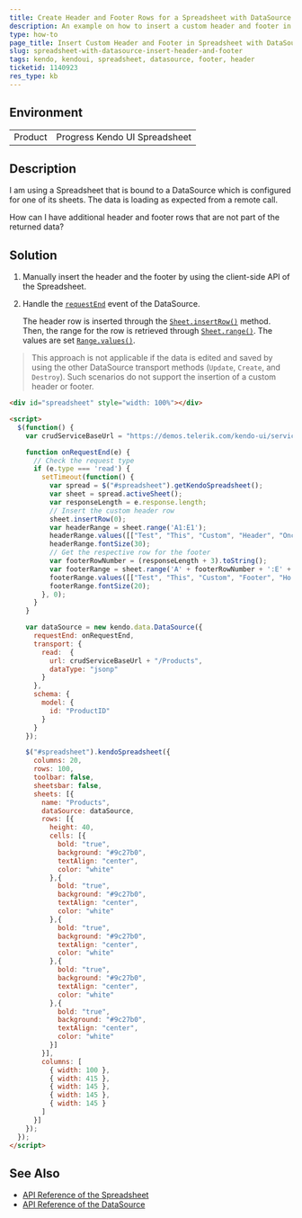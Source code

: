 ```yaml
---
title: Create Header and Footer Rows for a Spreadsheet with DataSource
description: An example on how to insert a custom header and footer in a Kendo UI Spreadsheet sheet and load its data with a DataSource from a remote call.
type: how-to
page_title: Insert Custom Header and Footer in Spreadsheet with DataSource | Kendo UI Spreadsheet
slug: spreadsheet-with-datasource-insert-header-and-footer
tags: kendo, kendoui, spreadsheet, datasource, footer, header
ticketid: 1140923
res_type: kb
---
```


## Environment

<table>
 <tr>
  <td>Product</td>
  <td>Progress Kendo UI Spreadsheet</td>
 </tr>
</table>

## Description

I am using a Spreadsheet that is bound to a DataSource which is configured for one of its sheets. The data is loading as expected from a remote call.

How can I have additional header and footer rows that are not part of the returned data?

## Solution

1. Manually insert the header and the footer by using the client-side API of the Spreadsheet.
1. Handle the [`requestEnd`](https://docs.telerik.com/kendo-ui/api/javascript/data/datasource/events/requestend) event of the DataSource.

    The header row is inserted through the [`Sheet.insertRow()`](https://docs.telerik.com/kendo-ui/api/javascript/spreadsheet/sheet/methods/insertrow) method. Then, the range for the row is retrieved through [`Sheet.range()`](https://docs.telerik.com/kendo-ui/api/javascript/spreadsheet/sheet/methods/range). The values are set [`Range.values()`](https://docs.telerik.com/kendo-ui/api/javascript/spreadsheet/range/methods/values).

> This approach is not applicable if the data is edited and saved by using the other DataSource transport methods (`Update`, `Create`, and `Destroy`). Such scenarios do not support the insertion of a custom header or footer.

````html
<div id="spreadsheet" style="width: 100%"></div>

<script>
  $(function() {
    var crudServiceBaseUrl = "https://demos.telerik.com/kendo-ui/service";

    function onRequestEnd(e) {
      // Check the request type
      if (e.type === 'read') {
        setTimeout(function() {
          var spread = $("#spreadsheet").getKendoSpreadsheet();
          var sheet = spread.activeSheet();
          var responseLength = e.response.length;
          // Insert the custom header row
          sheet.insertRow(0);
          var headerRange = sheet.range('A1:E1');
          headerRange.values([["Test", "This", "Custom", "Header", "Once"]]);
          headerRange.fontSize(30);
          // Get the respective row for the footer
          var footerRowNumber = (responseLength + 3).toString();
          var footerRange = sheet.range('A' + footerRowNumber + ':E' + footerRowNumber);
          footerRange.values([["Test", "This", "Custom", "Footer", "Ho!"]]);
          footerRange.fontSize(20);
        }, 0);
      }
    }

    var dataSource = new kendo.data.DataSource({
      requestEnd: onRequestEnd,
      transport: {
        read:  {
          url: crudServiceBaseUrl + "/Products",
          dataType: "jsonp"
        }
      },
      schema: {
        model: {
          id: "ProductID"
        }
      }
    });

    $("#spreadsheet").kendoSpreadsheet({
      columns: 20,
      rows: 100,
      toolbar: false,
      sheetsbar: false,
      sheets: [{
        name: "Products",
        dataSource: dataSource,
        rows: [{
          height: 40,
          cells: [{
            bold: "true",
            background: "#9c27b0",
            textAlign: "center",
            color: "white"
          },{
            bold: "true",
            background: "#9c27b0",
            textAlign: "center",
            color: "white"
          },{
            bold: "true",
            background: "#9c27b0",
            textAlign: "center",
            color: "white"
          },{
            bold: "true",
            background: "#9c27b0",
            textAlign: "center",
            color: "white"
          },{
            bold: "true",
            background: "#9c27b0",
            textAlign: "center",
            color: "white"
          }]
        }],
        columns: [
          { width: 100 },
          { width: 415 },
          { width: 145 },
          { width: 145 },
          { width: 145 }
        ]
      }]
    });
  });
</script>
````

## See Also

* [API Reference of the Spreadsheet](https://docs.telerik.com/kendo-ui/api/javascript/ui/spreadsheet)
* [API Reference of the DataSource](https://docs.telerik.com/kendo-ui/api/javascript/data/datasource)
